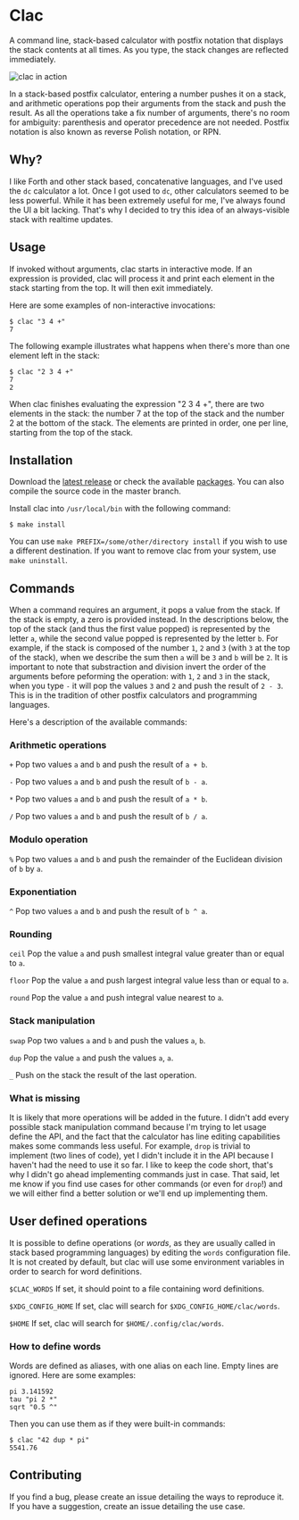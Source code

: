 # Clac

A command line, stack-based calculator with postfix notation that
displays the stack contents at all times. As you type, the stack
changes are reflected immediately.

![clac in action](http://files.soveran.com/misc/clac.gif)

In a stack-based postfix calculator, entering a number pushes it
on a stack, and arithmetic operations pop their arguments from the
stack and push the result. As all the operations take a fix number
of arguments, there's no room for ambiguity: parenthesis and operator
precedence are not needed. Postfix notation is also known as reverse
Polish notation, or RPN.

Why?
----

I like Forth and other stack based, concatenative languages, and
I've used the `dc` calculator a lot. Once I got used to `dc`, other
calculators seemed to be less powerful. While it has been extremely
useful for me, I've always found the UI a bit lacking. That's why
I decided to try this idea of an always-visible stack with realtime
updates.

Usage
-----

If invoked without arguments, clac starts in interactive mode. If
an expression is provided, clac will process it and print each
element in the stack starting from the top. It will then exit
immediately.

Here are some examples of non-interactive invocations:

```terminal
$ clac "3 4 +"
7
```

The following example illustrates what happens when there's more than one element left in the stack:

```terminal
$ clac "2 3 4 +"
7
2
```

When clac finishes evaluating the expression "2 3 4 +", there are
two elements in the stack: the number 7 at the top of the stack and
the number 2 at the bottom of the stack. The elements are printed
in order, one per line, starting from the top of the stack.

Installation
------------

Download the [latest release][releases] or check the available
[packages][packages]. You can also compile the source code in the
master branch.

[releases]: https://github.com/soveran/clac/releases
[packages]: https://github.com/soveran/clac/wiki/Distribution-Packages

Install clac into `/usr/local/bin` with the following command:

    $ make install

You can use `make PREFIX=/some/other/directory install` if you wish
to use a different destination. If you want to remove clac from
your system, use `make uninstall`.

Commands
--------

When a command requires an argument, it pops a value from the stack.
If the stack is empty, a zero is provided instead. In the descriptions
below, the top of the stack (and thus the first value popped) is
represented by the letter `a`, while the second value popped is
represented by the letter `b`. For example, if the stack is composed
of the number `1`, `2` and `3` (with `3` at the top of the stack),
when we describe the sum then `a` will be `3` and `b` will be `2`.
It is important to note that substraction and division invert the
order of the arguments before peforming the operation: with `1`,
`2` and `3` in the stack, when you type `-` it will pop the values
`3` and `2` and push the result of `2 - 3`. This is in the tradition
of other postfix calculators and programming languages.

Here's a description of the available commands:

### Arithmetic operations

`+` 
Pop two values `a` and `b` and push the result of `a + b`.

`-` 
Pop two values `a` and `b` and push the result of `b - a`.

`*` 
Pop two values `a` and `b` and push the result of `a * b`.

`/` 
Pop two values `a` and `b` and push the result of `b / a`.

### Modulo operation

`%`
Pop two values `a` and `b` and push the remainder of the Euclidean
division of `b` by `a`.

### Exponentiation

`^` 
Pop two values `a` and `b` and push the result of `b ^ a`.

### Rounding

`ceil`
Pop the value `a` and push smallest integral value greater than or
equal to `a`.

`floor`
Pop the value `a` and push largest integral value less than or equal
to `a`.

`round`
Pop the value `a` and push integral value nearest to `a`.

### Stack manipulation

`swap` 
Pop two values `a` and `b` and push the values `a`, `b`.

`dup`
Pop the value `a` and push the values `a`, `a`.

`_` 
Push on the stack the result of the last operation.

### What is missing

It is likely that more operations will be added in the future. I
didn't add every possible stack manipulation command because I'm
trying to let usage define the API, and the fact that the calculator
has line editing capabilities makes some commands less useful. For
example, `drop` is trivial to implement (two lines of code), yet I
didn't include it in the API because I haven't had the need to use
it so far. I like to keep the code short, that's why I didn't go
ahead implementing commands just in case. That said, let me know
if you find use cases for other commands (or even for `drop`!) and
we will either find a better solution or we'll end up implementing
them.

User defined operations
-----------------------

It is possible to define operations (or _words_, as they are usually
called in stack based programming languages) by editing the `words`
configuration file. It is not created by default, but clac will use
some environment variables in order to search for word definitions.

`$CLAC_WORDS`
If set, it should point to a file containing word definitions.

`$XDG_CONFIG_HOME`
If set, clac will search for `$XDG_CONFIG_HOME/clac/words`.

`$HOME`
If set, clac will search for `$HOME/.config/clac/words`.

### How to define words

Words are defined as aliases, with one alias on each line. Empty
lines are ignored. Here are some examples:

```
pi 3.141592
tau "pi 2 *"
sqrt "0.5 ^"
```

Then you can use them as if they were built-in commands:

```
$ clac "42 dup * pi"
5541.76
```


Contributing
------------

If you find a bug, please create an issue detailing the ways to
reproduce it. If you have a suggestion, create an issue detailing
the use case.
